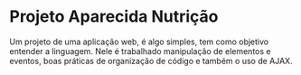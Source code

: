 # Projeto Aparecida Nutrição

Um projeto de uma aplicação web, é algo simples, tem como objetivo entender a linguagem. Nele é trabalhado manipulação de elementos e eventos, boas práticas de organização de código e também o uso de AJAX.
